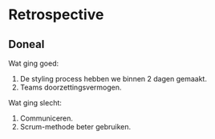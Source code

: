 # Retrospective

## Doneal

Wat ging goed:

1. De styling process hebben we binnen 2 dagen gemaakt.
2. Teams doorzettingsvermogen.

Wat ging slecht:

1. Communiceren.
2. Scrum-methode beter gebruiken.
